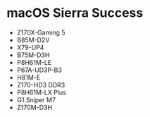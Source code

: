 # macOS Sierra Success
- Z170X-Gaming 5
- B85M-D2V
- X79-UP4
- B75M-D3H
- P8H61M-LE
- P67A-UD3P-B3
- H81M-E
- Z170-HD3 DDR3
- P8H61M-LX Plus
- G1.Sniper M7
- Z170M-D3H